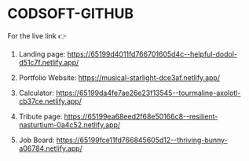 # CODSOFT-GITHUB
For the live link 👉
1. Landing page: https://65199d4011fd766701605d4c--helpful-dodol-d51c7f.netlify.app/

2. Portfolio Website: https://musical-starlight-dce3af.netlify.app/

3. Calculator: https://65199da4fe7ae26e23f13545--tourmaline-axolotl-cb37ce.netlify.app/

4. Tribute page: https://65199ea68eed2f68e50166c8--resilient-nasturtium-0a4c52.netlify.app/

5. Job Board: https://65199fce11fd766845605d12--thriving-bunny-a06784.netlify.app/
